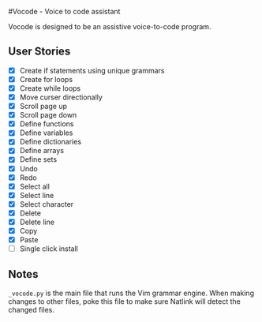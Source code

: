 #Vocode - Voice to code assistant 

Vocode is designed to be an assistive voice-to-code program.

## User Stories 

* [x] Create if statements using unique grammars
* [x] Create for loops
* [x] Create while loops
* [x] Move curser directionally
* [x] Scroll page up
* [x] Scroll page down
* [x] Define functions 
* [x] Define variables
* [x] Define dictionaries
* [x] Define arrays 
* [x] Define sets 
* [x] Undo
* [x] Redo
* [x] Select all
* [x] Select line
* [x] Select character
* [x] Delete
* [x] Delete line
* [x] Copy
* [x] Paste
* [ ] Single click install

## Notes
`_vocode.py` is the main file that runs the Vim grammar engine. When making
changes to other files, poke this file to make sure Natlink will detect the
changed files.
